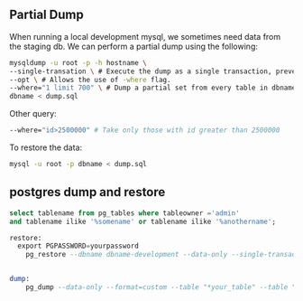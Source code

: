 ## Partial Dump

When running a local development mysql, we sometimes need data from the staging db. We can perform a partial dump using the following:

```bash
mysqldump -u root -p -h hostname \
--single-transation \ # Execute the dump as a single transaction, preventing table locks.
--opt \ # Allows the use of -where flag.
--where="1 limit 700" \ # Dump a partial set from every table in dbname consisting of max of 700 rows for each table.
dbname < dump.sql
```

Other query:
```bash
--where="id>2500000" # Take only those with id greater than 2500000
```

To restore the data:

```bash
mysql -u root -p dbname < dump.sql
```


## postgres dump and restore

```sql
select tablename from pg_tables where tableowner ='admin'
and tablename ilike '%somename' or tablename ilike '%anothername';

restore:
  export PGPASSWORD=yourpassword
	pg_restore --dbname dbname-development --data-only --single-transaction --exit-on-error --host=localhost --port=5432 --username=yourusername --no-password ./app/interface/postgres/seed/address.sql


dump:
	pg_dump --data-only --format=custom --table "*your_table" --table "*another_table" dbname-development > dump.sql
```
